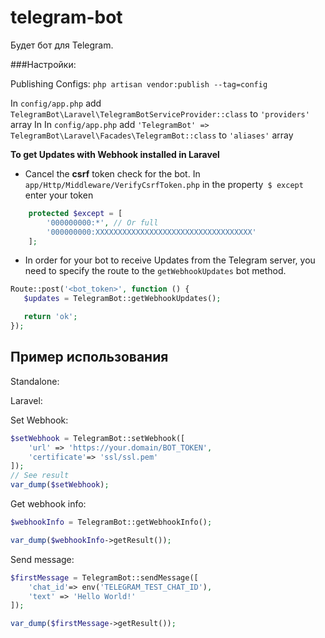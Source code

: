 # telegram-bot
Будет бот для Telegram. 

###Настройки:

Publishing Configs:
`php artisan vendor:publish --tag=config`

In `config/app.php` add `TelegramBot\Laravel\TelegramBotServiceProvider::class` to `'providers'` array
In In `config/app.php` add `'TelegramBot' => TelegramBot\Laravel\Facades\TelegramBot::class` to `'aliases'` array

**To get Updates with Webhook installed in Laravel**

* Cancel the **csrf** token check for the bot. In `app/Http/Middleware/VerifyCsrfToken.php` in the property` $ except` enter your token
```php
    protected $except = [
        '000000000:*', // Or full
        '000000000:XXXXXXXXXXXXXXXXXXXXXXXXXXXXXXXXXXX'
    ];
```
*  In order for your bot to receive Updates from the Telegram server, you need to specify the route to the `getWebhookUpdates` bot method.
```php
Route::post('<bot_token>', function () {
   $updates = TelegramBot::getWebhookUpdates();

   return 'ok';
});
```

## Пример использования
Standalone:

Laravel:

Set Webhook:
```php
$setWebhook = TelegramBot::setWebhook([
    'url' => 'https://your.domain/BOT_TOKEN',
    'certificate'=> 'ssl/ssl.pem'
]);
// See result
var_dump($setWebhook);
```
Get webhook info:
```php
$webhookInfo = TelegramBot::getWebhookInfo();

var_dump($webhookInfo->getResult());
```
Send message:
```php
$firstMessage = TelegramBot::sendMessage([
    'chat_id'=> env('TELEGRAM_TEST_CHAT_ID'),
    'text' => 'Hello World!'
]);

var_dump($firstMessage->getResult());
```
